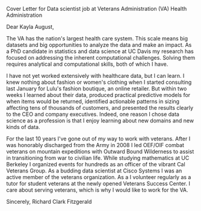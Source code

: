 Cover Letter for Data scientist job at Veterans Administration (VA) Health Administration

Dear Kayla August,

The VA has the nation's largest health care system.
This scale means big datasets and big opportunities to analyze the data and make an impact.
As a PhD candidate in statistics and data science at UC Davis my research has focused on addressing the inherent computational challenges.
Solving them requires analytical and computational skills, both of which I have.

I have not yet worked extensively with healthcare data, but I can learn.
I knew nothing about fashion or women's clothing when I started consulting last January for Lulu's fashion boutique, an online retailer.
But within two weeks I learned about their data, produced practical predictive models for when items would be returned, identified actionable patterns in sizing affecting tens of thousands of customers, and presented the results clearly to the CEO and company executives.
Indeed, one reason I chose data science as a profession is that I enjoy learning about new domains and new kinds of data.

For the last 10 years I've gone out of my way to work with veterans.
After I was honorably discharged from the Army in 2008 I led OEF/OIF combat veterans on mountain expeditions with Outward Bound Wilderness to assist in transitioning from war to civilian life.
While studying mathematics at UC Berkeley I organized events for hundreds as an officer of the vibrant Cal Veterans Group.
As a budding data scientist at Cisco Systems I was an active member of the veterans organization.
As a  I volunteer regularly as a tutor for student veterans at the newly opened Veterans Success Center.
I care about serving veterans, which is why I would like to work for the VA.

Sincerely,
Richard Clark Fitzgerald
